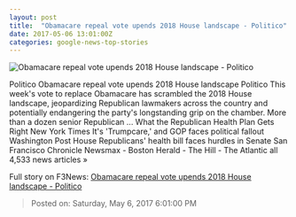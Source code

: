 ```yaml
---
layout: post
title:  "Obamacare repeal vote upends 2018 House landscape - Politico"
date: 2017-05-06 13:01:00Z
categories: google-news-top-stories
---
```


![Obamacare repeal vote upends 2018 House landscape - Politico](http://static.politico.com/f8/2c/349d32c341efb9c4b90a7bc1b3b3/paul-ryan-gty-629.jpg)

Politico Obamacare repeal vote upends 2018 House landscape Politico This week's vote to replace Obamacare has scrambled the 2018 House landscape, jeopardizing Republican lawmakers across the country and potentially endangering the party's longstanding grip on the chamber. More than a dozen senior Republican ... What the Republican Health Plan Gets Right New York Times It's 'Trumpcare,' and GOP faces political fallout Washington Post House Republicans' health bill faces hurdles in Senate San Francisco Chronicle Newsmax - Boston Herald - The Hill - The Atlantic all 4,533 news articles »


Full story on F3News: [Obamacare repeal vote upends 2018 House landscape - Politico](http://www.f3nws.com/n/kNhnUF)

> Posted on: Saturday, May 6, 2017 6:01:00 PM
